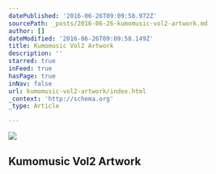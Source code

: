 ```yaml
---
datePublished: '2016-06-26T09:09:58.972Z'
sourcePath: _posts/2016-06-26-kumomusic-vol2-artwork.md
author: []
dateModified: '2016-06-26T09:09:58.149Z'
title: Kumomusic Vol2 Artwork
description: ''
starred: true
inFeed: true
hasPage: true
inNav: false
url: kumomusic-vol2-artwork/index.html
_context: 'http://schema.org'
_type: Article

---
```

![](https://the-grid-user-content.s3-us-west-2.amazonaws.com/b3bac3d5-7eb8-4ab5-b078-5b67fab3dfee.jpg)

## Kumomusic Vol2 Artwork